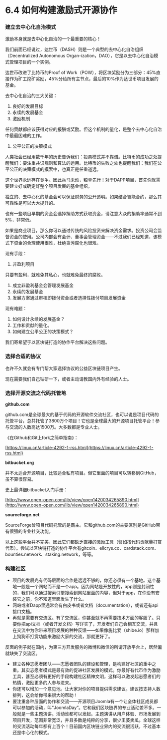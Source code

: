 # 6.4 如何构建激励式开源协作

### 建立去中心化自治模式

激励本身就是去中心化自治的一个最重要的核心！

我们前面已经说过，达世币（DASH）则是一个典型的去中心化自治组织（Decentralized Autonomous Organ-ization，DAO），它是以去中心化自治模式管理项目的一个实例。

达世币改进了比特币的Proof of Work（POW），将区块奖励分为三部分：45%直接作为矿工挖矿奖励，45%分给所有主节点，最后的10%作为达世币项目发展的基金。

去中心化自治的三大关键：

1. 良好的发展目标
2. 永续的发展基金
3. 激励机制

任何贡献都应该获得对应的报酬或奖励。但这个机制的量化，是整个去中心化自治中最最困难的工作。

1. 公平公正的决策模式

人类社会已经用数千年的历史告诉我们：投票模式并不靠谱。比特币的成功之处提醒我们：要注重共识规则和算法的运用。比特币的失败之处也提醒我们：我们在公平公正的决策模式的摸索中，也真正是任重道远。

这个世界永远存在竞争。因此兵马未动，粮草先行！对于DAPP项目，首先你就需要建立好或确定好整个项目发展的基金组织。

独立的、去中心化的基金会可以保证财务的公开透明。如果结合智能合约，那么其可靠性是可以大大提升的。

也有一些项目早期的资金会选择捐助方式获取资金，请注意大众的捐助率通常不到5%，非常低。

如果是商业项目，那么你可以通过传统的风险投资来解决资金需求。投资公司会监督资金的使用。公司内部会有会计、董事会管理资金——不过我们已经知道，该模式下资金的合理使用很难，杜绝贪污腐化也很难。

现有手段：

1. 非盈利项目

只要有盈利，就难免其私心，也就难免最终的腐败。

1. 成立非盈利基金会管理发展基金
2. 永续的发展基金
3. 发展方案通过审核即拨付资金或者选择性拨付项目发展资金

现有难题：

1. 如何设计永续的发展基金？
2. 工作和贡献的量化。
3. 如何建立公平公正的决策模式？

我们寄希望于以区块链打造的协作平台解决这些问题。

### 选择合适的协议

也许不久就会有专门帮大家选择协议的公益区块链项目产生。

现在需要我们自己钻研一下，或者主动请教国内外有经验的人士。

### 选择开源交流之代码托管地

**github.com**

github.com是全球最大的基于代码的开源软件交流社区，也可以说是项目代码的托管平台，总共托管了3800万个项目！它也是全球最大的开源项目托管平台！参与交流的人数高达1500万。大多数都是专业人士。

《在Github和Git上fork之简单指南》：

[https://linux.cn/article-4292-1-rss.html](https://linux.cn/article-4292-1-rss.html)

**bitbucket.org**

并不太适合开源项目，比较适合私有项目。但它里面的项目可以转移到GitHub，虽不算很容易。

史上最详细bitbucket入门手册：

[http://www.open-open.com/lib/view/open1420034265890.html](http://www.open-open.com/lib/view/open1420034265890.html)

**sourceforge.net**

SourceForge曾项目代码托管的是霸主。它和github.com的主要区别是GitHub带有很强的专业社交功能。

以上这些平台并不完美，因此它们都缺乏直接的激励工具（譬如按代码贡献量打赏代币）。尝试以区块链打造的协作平台有gitcoin、ellcrys.co、cardstack.com、bounties.network、staking.network，等等。

### 构建社区

* 项目的发展光有代码层面的合作是远远不够的，你还必须有一个基地。这个基地一般是一个网站而不是一个app。因为网站是开放性的，app则是封闭性的，我们可以通过搜索引擎搜索到网站里面的内容，但对于app，在你没有安装它之前，你不知道里面发生了什么。
* 网站或者Dapp里通常会有白皮书或者文档（documentation），或者还有api接口文档。
* 再就是需要有交流区。有了交流区，你甚至就不再需要技术方面的客服了。只要你把api文档（或者开发文档）写详实了，开发者们自己会相互交流，并且在交流中为你带来项目发展的种种反馈——如果像施比爱（shibe.io）那样加上狗狗币打赏功能来激励大家的交流，那就更好了。

反面的例子就在国内，为第三方开发服务的微博和微信的所谓开放平台上，居然偏就缺失了交流区。

* 建立各种志愿者团队——志愿者团队的建设和管理，是构建好社区的重中之重。其实志愿者模式是最有效的促进社区发展的模式。你最好有代币作为激励工具，甚至必须有更好的手段构建社区精神文明，这样可以激发起志愿者们的热情，激励更多的人参与进来。
* 你还可以增加一个意见池。让大家对你的项目提供需求建议。建议按支持人数排列，这会给你带来很大的帮助！
* 要注重各种层面的协作和交流——开源项目Joomla有一个让全体社区成员都可以参加的活动，叫“JoomlaDay”。它和我们区块链界的专业活动差不多。一般就是一些主题演讲。活动谁都可以发起。主题演讲从用户体验、市场发展到项目开发，范围非常宽泛，并且多数是纯粹的分享，很少王婆卖瓜。全球这样的交流活动每年都有上百个！目前国内区块链业界内的交流很活跃，不过基本还是中心化的模式。

